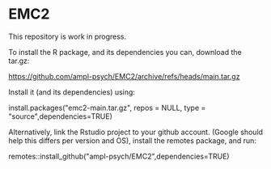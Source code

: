 # EMC2
This repository is work in progress.

To install the R package, and its dependencies you can, download the tar.gz:

https://github.com/ampl-psych/EMC2/archive/refs/heads/main.tar.gz

Install it (and its dependencies) using:

install.packages("emc2-main.tar.gz", repos = NULL, type = "source",dependencies=TRUE)

Alternatively, link the Rstudio project to your github account. (Google should
help this differs per version and OS), install the remotes package, and run:

remotes::install_github("ampl-psych/EMC2",dependencies=TRUE)
